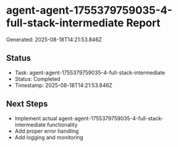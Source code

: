 # agent-agent-1755379759035-4-full-stack-intermediate Report

Generated: 2025-08-18T14:21:53.846Z

## Status
- Task: agent-agent-1755379759035-4-full-stack-intermediate
- Status: Completed
- Timestamp: 2025-08-18T14:21:53.846Z

## Next Steps
- Implement actual agent-agent-1755379759035-4-full-stack-intermediate functionality
- Add proper error handling
- Add logging and monitoring
